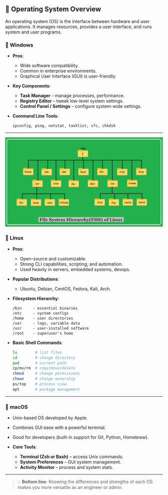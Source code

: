 

## 🧵 Operating System Overview

An operating system (OS) is the interface between hardware and user applications. It manages resources, provides a user interface, and runs system and user programs.

### 🔹 **Windows**

* **Pros**:

  * Wide software compatibility.
  * Common in enterprise environments.
  * Graphical User Interface (GUI) is user-friendly.
* **Key Components**:

  * **Task Manager** – manage processes, performance.
  * **Registry Editor** – tweak low-level system settings.
  * **Control Panel / Settings** – configure system-wide settings.
* **Command Line Tools**:

  ```cmd
  ipconfig, ping, netstat, tasklist, sfc, chkdsk
  ```

---
![alt text](/slides/lfs.png)
### 🔸 **Linux**

* **Pros**:

  * Open-source and customizable.
  * Strong CLI capabilities, scripting, and automation.
  * Used heavily in servers, embedded systems, devops.
* **Popular Distributions**:

  * Ubuntu, Debian, CentOS, Fedora, Kali, Arch.
* **Filesystem Hierarchy**:

  ```
  /bin     - essential binaries
  /etc     - system configs
  /home    - user directories
  /var     - logs, variable data
  /usr     - user-installed software
  /root    - superuser's home
  ```
* **Basic Shell Commands**:

  ```bash
  ls        # list files
  cd        # change directory
  pwd       # current path
  cp/mv/rm  # copy/move/delete
  chmod     # change permissions
  chown     # change ownership
  ps/top    # process view
  apt       # package management
  ```

---

### 🍏 **macOS**

* Unix-based OS developed by Apple.
* Combines GUI ease with a powerful terminal.
* Good for developers (built-in support for Git, Python, Homebrew).
* **Core Tools**:

  * **Terminal (Zsh or Bash)** – access Unix commands.
  * **System Preferences** – GUI system management.
  * **Activity Monitor** – process and system stats.

---

> 💡 **Bottom line**: Knowing the differences and strengths of each OS makes you more versatile as an engineer or admin.


